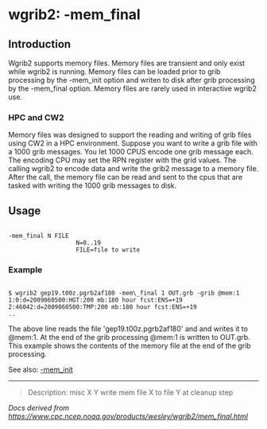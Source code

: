 # wgrib2: -mem_final

## Introduction

Wgrib2 supports memory files. Memory files are transient and only exist
while wgrib2 is running. Memory files
can be loaded prior to grib processing by the -mem_init option
and writen to disk after grib processing by the -mem_final option.
Memory files are rarely used in interactive wgrib2 use.

### HPC and CW2

Memory files was designed to support the reading and writing of grib files using CW2 in a HPC environment.
Suppose you want to write a grib file with a 1000 grib messages. You let 1000 CPUS encode one grib
message each. The encoding CPU may set the RPN register with the grid values.
The calling wgrib2 to encode data and write the grib2 message to a memory file.
After the call, the memory file can be read and sent to the cpus that are tasked
with writing the 1000 grib messages to disk.

## Usage

```

-mem_final N FILE
                   N=0..19
                   FILE=file to write

```

### Example

```

$ wgrib2 gep19.t00z.pgrb2af180 -mem\_final 1 OUT.grb -grib @mem:1
1:0:d=2009060500:HGT:200 mb:180 hour fcst:ENS=+19
2:46042:d=2009060500:TMP:200 mb:180 hour fcst:ENS=+19
..

```

The above line reads the file 'gep19.t00z.pgrb2af180' and and writes it
to @mem:1. At the end of the grib processing @mem:1 is written to OUT.grb.
This example shows the contents of the memory file at the end of the grib
processing.

See also: [-mem_init](./mem_init.html)

---

> Description: misc X Y write mem file X to file Y at cleanup step

_Docs derived from <https://www.cpc.ncep.noaa.gov/products/wesley/wgrib2/mem_final.html>_

